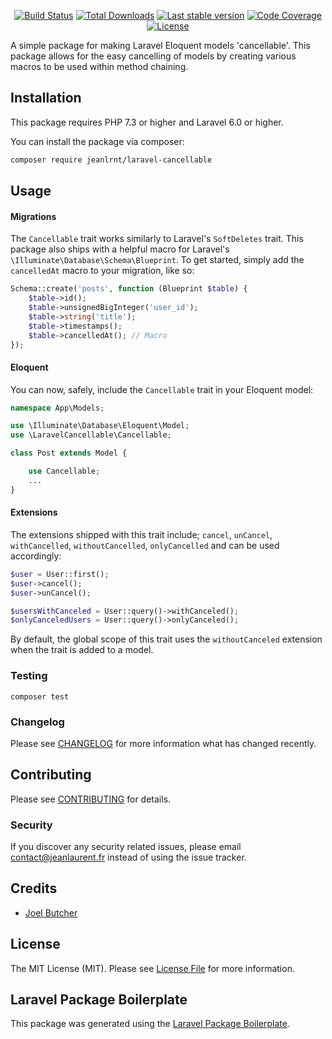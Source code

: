 <p align="center">
<a href="https://github.com/jeanlrnt/laravel-cancellable/actions"><img src="https://github.com/jeanlrnt/laravel-cancellable/workflows/tests/badge.svg" alt="Build Status"></a>
<a href="https://packagist.org/packages/jeanlrnt/laravel-cancellable"><img src="https://img.shields.io/packagist/dt/jeanlrnt/laravel-cancellable" alt="Total Downloads"></a>
<a href="https://packagist.org/packages/jeanlrnt/laravel-cancellable"><img src="https://img.shields.io/packagist/v/jeanlrnt/laravel-cancellable" alt="Last stable version"></a>
<a href="https://scrutinizer-ci.com/g/jeanlrnt/laravel-cancellable/?branch=master"><img src="https://scrutinizer-ci.com/g/jeanlrnt/laravel-cancellable/badges/coverage.png?b=master" alt="Code Coverage"></a>
<a href="https://packagist.org/packages/jeanlrnt/laravel-cancellable"><img src="https://img.shields.io/packagist/l/jeanlrnt/laravel-cancellable" alt="License"></a>
</p>

A simple package for making Laravel Eloquent models 'cancellable'. This package allows for the easy cancelling of models by creating various macros to be used within method chaining.

## Installation

This package requires PHP 7.3 or higher and Laravel 6.0 or higher.

You can install the package via composer:

```bash
composer require jeanlrnt/laravel-cancellable
```

## Usage

#### Migrations

The `Cancellable` trait works similarly to Laravel's `SoftDeletes` trait. This package also ships with a helpful macro for Laravel's `\Illuminate\Database\Schema\Blueprint`. To get started, simply add the `cancelledAt` macro to your migration, like so:

```php
Schema::create('posts', function (Blueprint $table) {
    $table->id();
    $table->unsignedBigInteger('user_id');
    $table->string('title');
    $table->timestamps();
    $table->cancelledAt(); // Macro
});
```

#### Eloquent
You can now, safely, include the `Cancellable` trait in your Eloquent model:

``` php
namespace App\Models;

use \Illuminate\Database\Eloquent\Model;
use \LaravelCancellable\Cancellable;

class Post extends Model {

    use Cancellable;
    ...
}
```

#### Extensions

The extensions shipped with this trait include; `cancel`, `unCancel`, `withCancelled`, `withoutCancelled`, `onlyCancelled` and can be used accordingly:

```php
$user = User::first();
$user->cancel();
$user->unCancel();

$usersWithCanceled = User::query()->withCanceled();
$onlyCanceledUsers = User::query()->onlyCanceled();
```

By default, the global scope of this trait uses the `withoutCanceled` extension when the trait is added to a model.

### Testing

```composer test```

### Changelog

Please see [CHANGELOG](CHANGELOG.md) for more information what has changed recently.

## Contributing

Please see [CONTRIBUTING](CONTRIBUTING.md) for details.

### Security

If you discover any security related issues, please email contact@jeanlaurent.fr instead of using the issue tracker.

## Credits

- [Joel Butcher](https://github.com/joelbutcher)

## License

The MIT License (MIT). Please see [License File](LICENSE.md) for more information.

## Laravel Package Boilerplate

This package was generated using the [Laravel Package Boilerplate](https://laravelpackageboilerplate.com).
